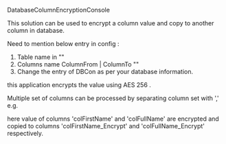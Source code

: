 DatabaseColumnEncryptionConsole

This solution can be used to encrypt a column value and copy to another column in database.

Need to mention below entry in config :
1. Table name in "<add key="TableName" value="tblOwner"/>"
2. Columns name ColumnFrom | ColumnTo "<add key="ColumnNameToEncrypt" value="colFirstName|colFirstName_Encrypt"/>"
3. Change the entry of DBCon as per your database information.

this application encrypts the value using AES 256 .

Multiple set of columns can be processed by separating column set with ',' e.g.

<add key="ColumnNameToEncrypt" value="colFirstName|colFirstName_Encrypt,colFullName|colFullName_Encrypt"/>

here value of columns 'colFirstName' and 'colFullName' are encrypted and copied to columns 'colFirstName_Encrypt' and 'colFullName_Encrypt' respectively.
